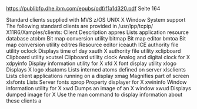 https://publibfp.dhe.ibm.com/epubs/pdf/f1a1d320.pdf
Seite 164


Standard clients supplied with MVS z/OS UNIX X Window System
support
The following standard clients are provided in /usr/lpp/tcpip/ X11R6/Xamples/clients:
Client Description
appres
Lists application resource database
atobm Bit map conversion utility
bitmap
Bit map editor
bmtoa Bit map conversion utility
editres
Resource editor
iceauth
ICE authority file utility
oclock
Displays time of day
xauth X authority file utility
xclipboard
Clipboard utility
xcutsel
Clipboard utility
clock Analog and digital clock for X
xdpyinfo
Display information utility for X
xfd X font display utility
xlogo Displays X logo
xlsatoms
Lists interned atoms defined on server
xlsclients
Lists client applications running on a display
xmag Magnifies part of screen
xlsfonts
Lists Server fonts
xprop Property displayer for X
xwininfo
Window information utility for X
xwd Dumps an image of an X window
xwud Displays dumped image for X
Use the man command to display information about these clients a
